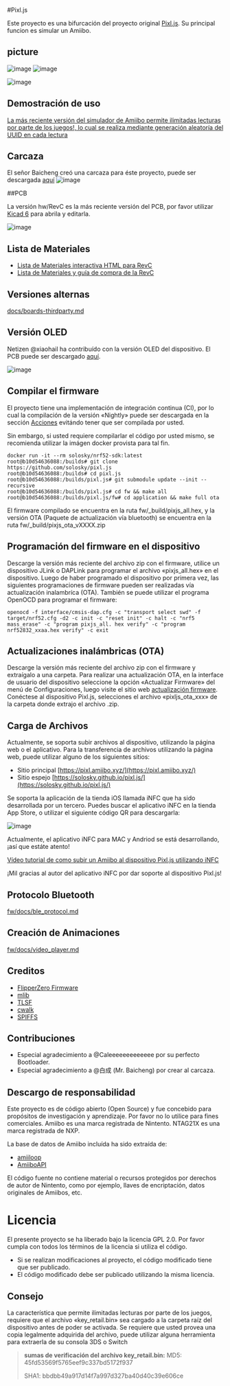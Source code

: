 #Pixl.js

Este proyecto es una bifurcación del proyecto original [Pixl.js](http://www.espruino.com/Pixl.js). Su principal funcion es simular un Amiibo.

## picture

![image](https://github.com/solosky/pixl.js/blob/main/assets/pixljs-3.jpg)
![image](https://github.com/solosky/pixl.js/blob/main/assets/pixljs-4.jpg)

![image](https://github.com/solosky/pixl.js/blob/main/assets/pixljs-5.jpg)


## Demostración de uso

[La más reciente versión del simulador de Amiibo permite ilimitadas lecturas por parte de los juegos!, lo cual se realiza mediante generación aleatoría del UUID en cada lectura](https://www.bilibili.com/video/BV1TD4y1t76A/)

## Carcaza

El señor Baicheng creó una carcaza para éste proyecto, puede ser descargada [aquí](https://www.thingiverse.com/thing:5877482)
![image](https://github.com/solosky/pixl.js/blob/main/assets/pixjs-case1.png)

##PCB

La versión hw/RevC es la más reciente versión del PCB, por favor utilizar [Kicad 6](https://www.kicad.org/download/) para abrila y editarla.

![image](https://github.com/solosky/pixl.js/blob/main/assets/pixljs-pcb-revc.png)

## Lista de Materiales

* [Lista de Materiales interactiva HTML para RevC](docs/RevC-ibom.html)
* [Lista de Materiales y guía de compra de la RevC](docs/RevC-bom.md)

## Versiones alternas

[docs/boards-thirdparty.md](docs/boards-thirdparty.md)

## Versión OLED

Netizen @xiaohail ha contribuído con la versión OLED del dispositivo. El PCB puede ser descargado [aquí](https://gitlab.com/xiaohai/pixl.js).

![image](https://github.com/solosky/pixl.js/blob/main/assets/pixljs-oled1.png)


## Compilar el firmware

El proyecto tiene una implementación de integración continua (CI), por lo cual la compilación de la versión «Nightly» puede ser descargada en la sección [Acciones](https://github.com/solosky/pixl.js/actions/workflows/pixl.js-fw.yml) evitándo tener que ser compilada por usted.

Sin embargo, si usted requiere compilarlar el código por usted mismo, se recomienda utilizar la imágen docker provista para tal fin.
```
docker run -it --rm solosky/nrf52-sdk:latest
root@b10d54636088:/builds# git clone https://github.com/solosky/pixl.js
root@b10d54636088:/builds# cd pixl.js
root@b10d54636088:/builds/pixl.js# git submodule update --init --recursive
root@b10d54636088:/builds/pixl.js# cd fw && make all
root@b10d54636088:/builds/pixl.js/fw# cd application && make full ota
```
El firmware compilado se encuentra en la ruta  fw/_build/pixjs_all.hex, y la versión OTA (Paquete de actualización vía bluetooth) se encuentra en la ruta fw/_build/pixjs_ota_vXXXX.zip

## Programación del firmware en el dispositivo

Descarge la versión más reciente del archivo zip con el firmware, utilice un dispositivo JLink o DAPLink para programar el archivo «pixjs_all.hex» en el dispositivo.
Luego de haber programado el dispositivo por primera vez, las siguientes programaciones de firmware pueden ser realizadas vía actualización inalambríca (OTA).
También se puede utilizar el programa OpenOCD para programar el firmware:
```
openocd -f interface/cmsis-dap.cfg -c "transport select swd" -f target/nrf52.cfg -d2 -c init -c "reset init" -c halt -c "nrf5 mass_erase" -c "program pixjs_all. hex verify" -c "program nrf52832_xxaa.hex verify" -c exit
```

## Actualizaciones inalámbricas (OTA)
Descarge la versión más reciente del archivo zip con el firmware y extraígalo a una carpeta.
Para realizar una actualización OTA, en la interface de usuario del dispositivo seleccione la opción «Actualizar Firmware» del menú de Configuraciones, luego visite el sitio web [actualización firmware](https://thegecko.github.io/web-bluetooth-dfu/examples/web.html). Conéctese al dispositivo Pixl.js, selecciones el archivo «pixljs_ota_xxx» de la carpeta donde extrajo el archivo .zip.


## Carga de Archivos

Actualmente, se soporta subir archivos al dispositivo, utilizando la página web o el aplicativo.
Para la transferencia de archivos utilizando la página web, puede utilizar alguno de los siguientes sitios:

* Sitio principal [https://pixl.amiibo.xyz/](https://pixl.amiibo.xyz/)
* Sitio espejo [https://solosky.github.io/pixl.js/](https://solosky.github.io/pixl.js/)

Se soporta la aplicación de la tienda iOS llamada iNFC que ha sido desarrollada por un tercero.
Puedes buscar el aplicativo iNFC en la tienda App Store, o utilizar el siguiente código QR para descargarla:

![image](https://github.com/solosky/pixl.js/blob/main/assets/iNFC.jpg)

Actualmente, el aplicativo iNFC para MAC y Andriod se está desarrollando, ¡así que estáte atento!

[Vídeo tutorial de como subir un Amiibo al dispositivo Pixl.js utilizando iNFC](https://www.bilibili.com/video/BV1RV4y1f7bn/)

¡Mil gracias al autor del aplicativo iNFC por dar soporte al dispositivo Pixl.js!


## Protocolo Bluetooth

[fw/docs/ble_protocol.md](fw/docs/ble_protocol.md)

## Creación de Animaciones

[fw/docs/video_player.md](fw/docs/video_player.md)


## Creditos

* [FlipperZero Firmware](https://github.com/flipperdevices/flipperzero-firmware)
* [mlib](https://github.com/P-p-H-d/mlib)
* [TLSF](https://github.com/mattconte/tlsf)
* [cwalk](https://github.com/likle/cwalk)
* [SPIFFS](https://github.com/pellepl/spiffs)

## Contribuciones

* Especial agradecimiento a @Caleeeeeeeeeeeee por su perfecto Bootloader.
* Especial agradecimiento a @白成 (Mr. Baicheng) por crear al carcaza.


## Descargo de responsabilidad

Este proyecto es de código abierto (Open Source) y fue concebido para propósitos de investigación y aprendizaje.  Por favor no lo utilice para fines comerciales.
Amiibo es una marca registrada de Nintento.
NTAG21X es una marca registrada de NXP.

La base de datos de Amiibo incluída ha sido extraída de:
* [amiiloop](https://download.amiloop.app/)
* [AmiiboAPI](https://www.amiiboapi.com/)

El código fuente no contiene material o recursos protegidos por derechos de autor de Nintento, como por ejemplo, llaves de encriptación, datos originales de Amiibos, etc.

# Licencia

El presente proyecto se ha liberado bajo la licencia GPL 2.0.  Por favor cumpla con todos los términos de la licencia si utiliza el código.

* Si se realizan modificaciones al proyecto, el código modificado tiene que ser publicado.
* El código modificado debe ser publicado utilizando la misma licencia.


## Consejo

La característica que permite ilimitadas lecturas por parte de los juegos, requiere que el archivo «key_retail.bin» sea cargado a la carpeta raíz del dispositivo antes de poder se activada.  Se requiere que usted provea una copia legalmente adquirida del archivo, puede utilizar alguna herramienta para extraerla de su consola 3DS o Switch

>**sumas de verificación del archivo key_retail.bin:**
>MD5:	45fd53569f5765eef9c337bd5172f937
>
>SHA1:	bbdbb49a917d14f7a997d327ba40d40c39e606ce